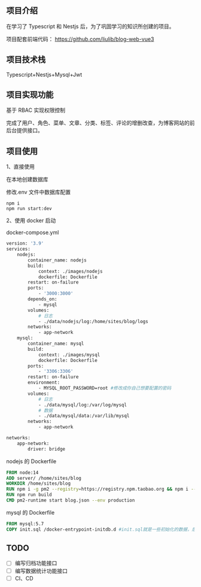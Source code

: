 ## 项目介绍

在学习了 Typescript 和 Nestjs 后，为了巩固学习的知识所创建的项目。

项目配套前端代码： https://github.com/liulib/blog-web-vue3

## 项目技术栈

Typescript+Nestjs+Mysql+Jwt

## 项目实现功能

基于 RBAC 实现权限控制

完成了用户、角色、菜单、文章、分类、标签、评论的增删改查，为博客网站的前后台提供接口。

## 项目使用

1、直接使用

在本地创建数据库

修改.env 文件中数据库配置

```shell
npm i
npm run start:dev
```

2、使用 docker 启动

docker-compose.yml

```dockerfile
version: '3.9'
services:
    nodejs:
        container_name: nodejs
        build:
            context: ./images/nodejs
            dockerfile: Dockerfile
        restart: on-failure
        ports:
            - '3000:3000'
        depends_on:
            - mysql
        volumes:
            # 日志
            - ./data/nodejs/log:/home/sites/blog/logs
        networks:
            - app-network
    mysql:
        container_name: mysql
        build:
            context: ./images/mysql
            dockerfile: Dockerfile
        ports:
            - '3306:3306'
        restart: on-failure
        environment:
            - MYSQL_ROOT_PASSWORD=root #修改成你自己想要配置的密码
        volumes:
            # 日志
            - ./data/mysql/log:/var/log/mysql
            # 数据
            - ./data/mysql/data:/var/lib/mysql
        networks:
            - app-network

networks:
    app-network:
        driver: bridge

```

nodejs 的 Dockerfile

```dockerfile
FROM node:14
ADD server/ /home/sites/blog
WORKDIR /home/sites/blog
RUN npm i -g pm2 --registry=https://registry.npm.taobao.org && npm i --registry=https://registry.npm.taobao.org
RUN npm run build
CMD pm2-runtime start blog.json --env production
```

mysql 的 Dockerfile

```dockerfile
FROM mysql:5.7
COPY init.sql /docker-entrypoint-initdb.d #init.sql就是一些初始化的数据，后续再提交上来
```

## TODO

- [ ] 编写归档功能接口
- [ ] 编写数据统计功能接口
- [ ] CI、CD
